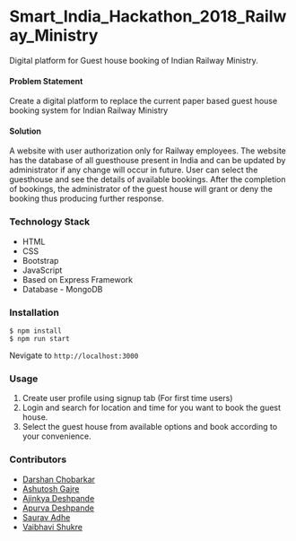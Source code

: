 # Smart_India_Hackathon_2018_Railway_Ministry
  Digital platform for Guest house booking of Indian Railway Ministry.  
  #### Problem Statement
  Create a digital platform to replace the current paper based guest house booking system for Indian Railway Ministry  
  #### Solution  
  A website with user authorization only for Railway employees. The website has the database of all guesthouse present in India and can be updated by administrator if any change will occur in future. User can select the guesthouse and see the details of available bookings. After the completion of bookings, the administrator of the guest house will grant or deny the booking thus producing further response. 
    
  
### Technology Stack
 * HTML  
 * CSS  
 * Bootstrap  
 * JavaScript  
 * Based on Express Framework
 * Database - MongoDB
  
### Installation
    $ npm install
    $ npm run start
  
  Nevigate to `http://localhost:3000`  
  
### Usage
  1. Create user profile using signup tab (For first time users)
  2. Login and search for location and time for you want to book the guest house.
  3. Select the guest house from available options and book according to your convenience.

### Contributors  
* [Darshan Chobarkar](www.linkedin.com/in/dchobarkar)
* [Ashutosh Gajre](https://github.com/codash98)
* [Ajinkya Deshpande](https://github.com/ajinkya1802)
* [Apurva Deshpande](https://github.com/Apurvasd5)
* [Saurav Adhe](https://github.com/saurava02)
* [Vaibhavi Shukre](https://github.com/vaibhavi11)
